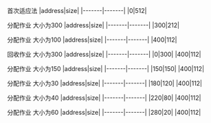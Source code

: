 首次适应法
|address|size|
|-------|-------|
|0|512|

分配作业 大小为300
|address|size|
|-------|-------|
|300|212|

分配作业 大小为100
|address|size|
|-------|-------|
|400|112|

回收作业 大小为300
|address|size|
|-------|-------|
|0|300|
|400|112|

分配作业 大小为150
|address|size|
|-------|-------|
|150|150|
|400|112|

分配作业 大小为30
|address|size|
|-------|-------|
|180|120|
|400|112|

分配作业 大小为40
|address|size|
|-------|-------|
|220|80|
|400|112|

分配作业 大小为60
|address|size|
|-------|-------|
|280|20|
|400|112|

